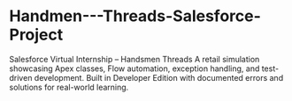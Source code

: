 # Handmen---Threads-Salesforce-Project
Salesforce Virtual Internship – Handsmen Threads A retail simulation showcasing Apex classes, Flow automation, exception handling, and test-driven development. Built in Developer Edition with documented errors and solutions for real-world learning.
